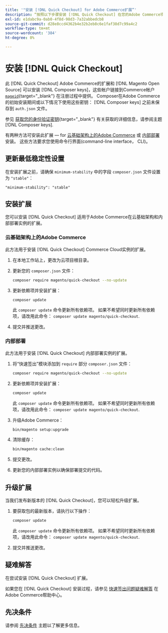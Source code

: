 ```yaml
---
title: '"安装 [!DNL Quick Checkout] for Adobe Commerce扩展”'
description: “按照以下步骤安装 [!DNL Quick Checkout] 在您的Adobe Commerce项目中。”
exl-id: e1dabc9a-0ab0-4f8d-98d3-7a32abbedcb8
source-git-commit: d28e8ccd4362b4e32b2eb8c6e1faf38d7c99a4c2
workflow-type: tm+mt
source-wordcount: '384'
ht-degree: 0%

---
```


# 安装 [!DNL Quick Checkout]

此 [!DNL Quick Checkout] Adobe Commerce的扩展和 [!DNL Magento Open Source] 可以安装 [!DNL Composer keys]，这些帐户链接到Commerce帐户 [`mageid`](https://devdocs.magento.com/marketplace/sellers/profile-personal.html#field-descriptions){target="_blank"} 在注册过程中提供。 Composer在Adobe Commerce的初始安装期间或以下情况下使用这些密钥： [!DNL Composer keys] 之前未保存到 `auth.json` 文件。

参见 [获取您的身份验证密钥](https://devdocs.magento.com/guides/v2.4/install-gde/prereq/connect-auth.html){target="_blank"} 有关获取的详细信息，请参阅主题 [!DNL Composer keys].

有两种方法可安装此扩展 — for [云基础架构上的Adobe Commerce](#magento-commerce-cloud) 或 [内部部署](#on-premises) 安装。 这些方法要求您使用命令行界面(command-line interface， CLI)。

## 更新最低稳定性设置

在安装扩展之前，请确保 `minimum-stability` 中的字段 `composer.json` 文件设置为 `"stable"`：

`"minimum-stability": "stable"`

## 安装扩展

您可以安装 [!DNL Quick Checkout] 适用于Adobe Commerce在云基础架构和内部部署实例的扩展。

### 云基础架构上的Adobe Commerce

此方法用于安装 [!DNL Quick Checkout] Commerce Cloud实例的扩展。

1. 在本地工作站上，更改为云项目根目录。

1. 更新您的 `composer.json` 文件：

   ```bash
   composer require magento/quick-checkout --no-update
   ```

1. 更新依赖项并安装扩展：

   ```bash
   composer update
   ```

   此 `composer update` 命令更新所有依赖项。 如果不希望同时更新所有依赖项，请改用此命令： `composer update magento/quick-checkout`.

1. 提交并推送更改。

### 内部部署

此方法用于安装 [!DNL Quick Checkout] 内部部署实例的扩展。

1. 将“快速签出”模块添加到 `require` 部分 `composer.json` 文件：

   ```bash
   composer require magento/quick-checkout --no-update
   ```

1. 更新依赖项并安装扩展：

   ```bash
   composer update
   ```

   此 `composer update` 命令更新所有依赖项。 如果不希望同时更新所有依赖项，请改用此命令： `composer update magento/quick-checkout`.

1. 升级Adobe Commerce：

   ```bash
   bin/magento setup:upgrade
   ```

1. 清除缓存：

   ```bash
   bin/magento cache:clean
   ```

1. 提交更改。
1. 更新您的内部部署实例以确保部署提交的代码。

## 升级扩展

当我们发布新版本的 [!DNL Quick Checkout]，您可以轻松升级扩展。

1. 要获取包的最新版本，请执行以下操作：

   ```bash
   composer update
   ```

   此 `composer update` 命令更新所有依赖项。 如果不希望同时更新所有依赖项，请改用此命令： `composer update magento/quick-checkout`.

1. 提交并推送更改。

## 疑难解答

在尝试安装 [!DNL Quick Checkout] 扩展。

如果您在 [!DNL Quick Checkout] 安装过程，请参见 [快速签出问题疑难解答](https://experienceleague.adobe.com/docs/commerce-knowledge-base/kb/troubleshooting/miscellaneous/quick-checkout-issues.html) 在Adobe Commerce帮助中心。

## 先决条件

请参阅 [先决条件](../quick-checkout/prerequisites.md) 主题以了解更多信息。
